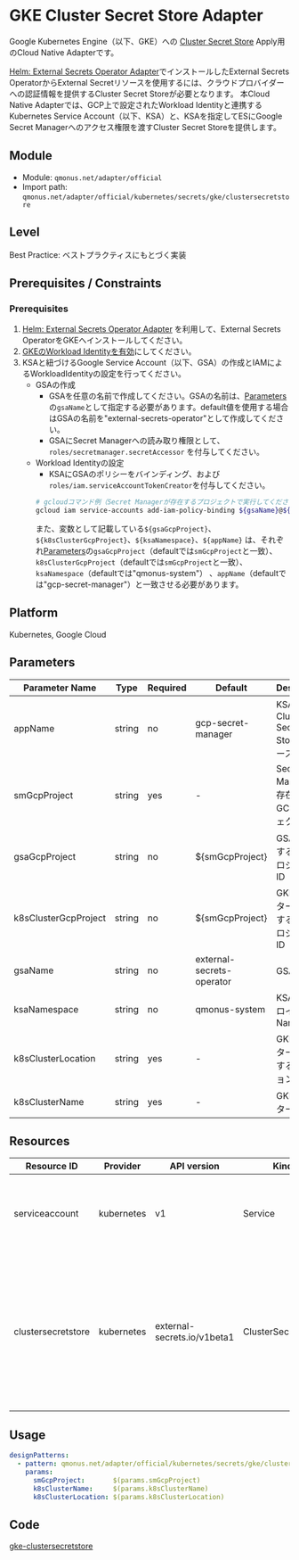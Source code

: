 # GKE Cluster Secret Store Adapter
Google Kubernetes Engine（以下、GKE）への [Cluster Secret Store](https://external-secrets.io/v0.5.3/api-clustersecretstore/) Apply用のCloud Native Adapterです。

[Helm: External Secrets Operator Adapter](secrets-eso.md)でインストールしたExternal Secrets OperatorからExternal Secretリソースを使用するには、クラウドプロバイダーへの認証情報を提供するCluster Secret Storeが必要となります。
本Cloud Native Adapterでは、GCP上で設定されたWorkload Identityと連携するKubernetes Service Account（以下、KSA）と、KSAを指定してESにGoogle Secret Managerへのアクセス権限を渡すCluster Secret Storeを提供します。

## Module
- Module: `qmonus.net/adapter/official`
- Import path: `qmonus.net/adapter/official/kubernetes/secrets/gke/clustersecretstore`

## Level
Best Practice: ベストプラクティスにもとづく実装

## Prerequisites / Constraints
### Prerequisites
1. [Helm: External Secrets Operator Adapter](secrets-eso.md) を利用して、External Secrets OperatorをGKEへインストールしてください。
2. [GKEのWorkload Identityを有効](https://cloud.google.com/kubernetes-engine/docs/how-to/workload-identity?hl=ja#enable)にしてください。
3. KSAと紐づけるGoogle Service Account（以下、GSA）の作成とIAMによるWorkloadIdentityの設定を行ってください。
   * GSAの作成
     * GSAを任意の名前で作成してください。GSAの名前は、[Parameters](#parameters)の`gsaName`として指定する必要があります。default値を使用する場合はGSAの名前を"external-secrets-operator"として作成してください。
     * GSAにSecret Managerへの読み取り権限として、`roles/secretmanager.secretAccessor` を付与してください。
   * Workload Identityの設定
     * KSAにGSAのポリシーをバインディング、および`roles/iam.serviceAccountTokenCreator`を付与してください。
     ```bash
     # gcloudコマンド例（Secret Managerが存在するプロジェクトで実行してください）
     gcloud iam service-accounts add-iam-policy-binding ${gsaName}@${gsaGcpProject}.iam.gserviceaccount.com --role roles/iam.serviceAccountTokenCreator --member "serviceAccount:${k8sClusterGcpProject}.svc.id.goog[${ksaNamespace}/${appName}]"
     ```
     また、変数として記載している`${gsaGcpProject}`、`${k8sClusterGcpProject}`、`${ksaNamespace}`、`${appName}` は、それぞれ[Parameters](#parameters)の`gsaGcpProject`（defaultでは`smGcpProject`と一致）、`k8sClusterGcpProject`（defaultでは`smGcpProject`と一致）、`ksaNamespace`（defaultでは"qmonus-system"） 、`appName`（defaultでは"gcp-secret-manager"）と一致させる必要があります。

## Platform
Kubernetes, Google Cloud

## Parameters
| Parameter Name | Type | Required | Default | Description |
| --- | --- | --- | --- | --- |
| appName | string | no | gcp-secret-manager | KSAおよびCluster Secret Storeのリソース名 |
| smGcpProject | string | yes | - | Secret Managerが存在するGCPプロジェクトID |
| gsaGcpProject | string | no | ${smGcpProject} | GSAが存在するGCPプロジェクトID |
| k8sClusterGcpProject | string | no | ${smGcpProject} | GKEクラスターが存在するGCPプロジェクトID |
| gsaName | string | no | external-secrets-operator | GSA名 |
| ksaNamespace | string | no | qmonus-system | KSAをデプロイするNamespace |
| k8sClusterLocation | string | yes | - | GKEクラスターが存在するリージョン名 |
| k8sClusterName | string | yes | - | GKEクラスター名 |

## Resources
| Resource ID | Provider | API version | Kind | Description |
| --- | --- | --- | --- | --- |
| serviceaccount | kubernetes	 | v1 | Service | Google Service Accountを指定して権限を借用します |
| clustersecretstore | kubernetes	 | external-secrets.io/v1beta1 | ClusterSecretStore | Workload IdentityによるGCPアクセス権限が付与されたKubernetes Service Accountを指定してGCPへの認証を行います |

## Usage
```yaml
designPatterns:
  - pattern: qmonus.net/adapter/official/kubernetes/secrets/gke/clustersecretstore
    params:
      smGcpProject:       $(params.smGcpProject)
      k8sClusterName:     $(params.k8sClusterName)
      k8sClusterLocation: $(params.k8sClusterLocation)
```

## Code
[gke-clustersecretstore](../../kubernetes/secrets/gke/clustersecretstore/)
